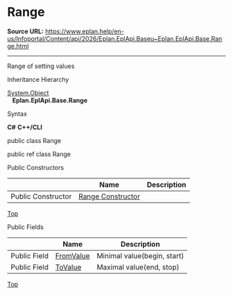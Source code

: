 # Range

**Source URL:** https://www.eplan.help/en-us/Infoportal/Content/api/2026/Eplan.EplApi.Baseu~Eplan.EplApi.Base.Range.html

---

Range of setting values

Inheritance Hierarchy

[System.Object](#)  
   **Eplan.EplApi.Base.Range**

Syntax

**C#**
**C++/CLI**


public class Range

public ref class Range

Public Constructors

|  | Name | Description |
| --- | --- | --- |
| Public Constructor | [Range Constructor](Eplan.EplApi.Baseu~Eplan.EplApi.Base.Range~_ctor.html) |  |

[Top](#top)

Public Fields

|  | Name | Description |
| --- | --- | --- |
| Public Field | [FromValue](Eplan.EplApi.Baseu~Eplan.EplApi.Base.Range~FromValue.html) | Minimal value(begin, start) |
| Public Field | [ToValue](Eplan.EplApi.Baseu~Eplan.EplApi.Base.Range~ToValue.html) | Maximal value(end, stop) |

[Top](#top)
